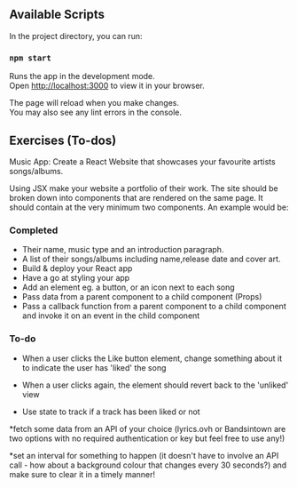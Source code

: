 ## Available Scripts

In the project directory, you can run:

### `npm start`

Runs the app in the development mode.\
Open [http://localhost:3000](http://localhost:3000) to view it in your browser.

The page will reload when you make changes.\
You may also see any lint errors in the console.

## Exercises (To-dos)

Music App: Create a React Website that showcases your favourite artists songs/albums.

Using JSX make your website a portfolio of their work. The site should be broken down into components that are rendered on the same page. It should contain at the very minimum two components. An example would be:

### Completed

* Their name, music type and an introduction paragraph.
* A list of their songs/albums including name,release date and cover art.
* Build & deploy your React app
* Have a go at styling your app
* Add an element eg. a button, or an icon next to each song
* Pass data from a parent component to a child component (Props)
* Pass a callback function from a parent component to a child component and invoke it on an event in the child component

### To-do

* When a user clicks the Like button element, change something about it to indicate the user has 'liked' the song

* When a user clicks again, the element should revert back to the 'unliked' view

* Use state to track if a track has been liked or not

*fetch some data from an API of your choice (lyrics.ovh or Bandsintown are two options with no required authentication or key but feel free to use any!)

*set an interval for something to happen (it doesn't have to involve an API call - how about a background colour that changes every 30 seconds?) and make sure to clear it in a timely manner!

